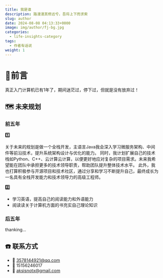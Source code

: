 ```yaml
---
title: 我是谁
description: 路漫漫其修远兮，吾将上下而求索
slug: author
date: 2024-08-08 04:13:33+0000
image: img/author/fj-bg.jpg
categories:
  - life-insights-category
tags:
  - 作者有话说
weight: 1
---
```


# 📄前言

真正入门计算机已有1年了，期间迷茫过，停下过，但就是没有放弃过！

## 🗺️ 未来规划

### 前五年

**1️⃣**

关于未来的规划是做一个全栈开发，主语言Java我会深入学习微服务架构、中间件等前沿技术，提升系统架构设计与优化的能力。
同时，我计划扩展自己的技术栈如Python、C++、云计算云计算，以便更好地应对复杂的项目需求。未来我希望能在团队中承担更多的技术领导职责，帮助团队提升整体技术水平。
此外，我也打算积极参与开源项目和技术社区，通过分享和学习不断提升自己，最终成长为一名具有全栈开发能力和技术领导力的高级工程师。

**2️⃣**

- 学习英语，提高自己的阅读能力和外语能力
- 阅读读关于计算机方面的书充实自己理论知识

### 后五年

thanking...

## ☎️ 联系方式
- 🐧 3578144921@qq.com
- 📱 15156246017
- 📩 aksisnotx@gmail.com